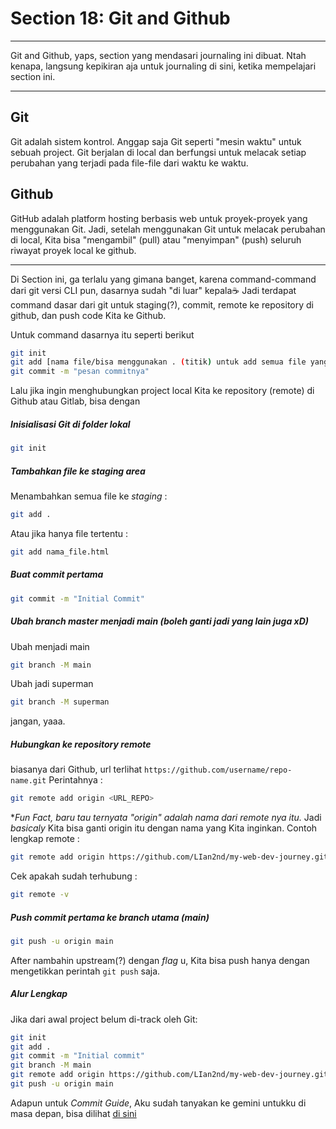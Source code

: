 # Section 18: Git and Github

---

Git and Github, yaps, section yang mendasari journaling ini dibuat. Ntah kenapa, langsung kepikiran aja untuk journaling di sini, ketika mempelajari section ini.

---
<!-- jelasin apa itu git dan github di sini -->
## Git
Git adalah sistem kontrol. Anggap saja Git seperti "mesin waktu" untuk sebuah project. Git berjalan di local dan berfungsi untuk melacak setiap perubahan yang terjadi pada file-file dari waktu ke waktu.

## Github
GitHub adalah platform hosting berbasis web untuk proyek-proyek yang menggunakan Git. Jadi, setelah menggunakan Git untuk melacak perubahan di local, Kita bisa "mengambil" (pull) atau "menyimpan" (push) seluruh riwayat proyek local ke github.

---
<!-- jelasin juga soal syntax-syntax(?) nya, e.g. git add, git commit, git push, git remote, git branch, git checkout, dll -->
Di Section ini, ga terlalu yang gimana banget, karena command-command dari git versi CLI pun, dasarnya sudah "di luar" kepala☕ Jadi terdapat command dasar dari git untuk staging(?), commit, remote ke repository di github, dan push code Kita ke Github.

Untuk command dasarnya itu seperti berikut
```bash
git init
git add [nama file/bisa menggunakan . (titik) untuk add semua file yang baru/berubah ke staging] 
git commit -m "pesan commitnya"
```
Lalu jika ingin menghubungkan project local Kita ke repository (remote) di Github atau Gitlab, bisa dengan 

##### Inisialisasi Git di folder lokal
```bash
git init
```
##### Tambahkan file ke *staging area*
Menambahkan semua file ke *staging* :
```bash
git add .
```
Atau jika hanya file tertentu : 
```bash
git add nama_file.html
```
##### Buat commit pertama
```bash
git commit -m "Initial Commit"
```
##### Ubah branch master menjadi main (boleh ganti jadi yang lain juga xD)
Ubah menjadi main
```bash
git branch -M main
```
Ubah jadi superman
```bash
git branch -M superman
```
jangan, yaaa.
##### Hubungkan ke repository remote
biasanya dari Github, url terlihat `https://github.com/username/repo-name.git`
Perintahnya : 
```bash
git remote add origin <URL_REPO>
```
**Fun Fact, baru tau ternyata "origin" adalah nama dari remote nya itu.* Jadi *basicaly* Kita bisa ganti origin itu dengan nama yang Kita inginkan.
Contoh lengkap remote : 
```bash
git remote add origin https://github.com/LIan2nd/my-web-dev-journey.git
```
Cek apakah sudah terhubung : 
```bash
git remote -v
```
##### Push commit pertama ke branch utama (main)
```bash
git push -u origin main
```
After nambahin upstream(?) dengan *flag* u, Kita bisa push hanya dengan mengetikkan perintah `git push` saja.

##### Alur Lengkap
Jika dari awal project belum di-track oleh Git:
```bash
git init
git add .
git commit -m "Initial commit"
git branch -M main
git remote add origin https://github.com/LIan2nd/my-web-dev-journey.git
git push -u origin main
```

Adapun untuk *Commit Guide*, Aku sudah tanyakan ke gemini untukku di masa depan, bisa dilihat [di sini](./COMMIT_GUIDE.md)
